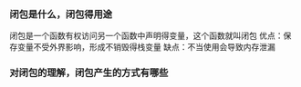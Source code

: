 ### 闭包是什么，闭包得用途

闭包是一个函数有权访问另一个函数中声明得变量，这个函数就叫闭包
优点：保存变量不受外界影响，形成不销毁得栈变量
缺点：不当使用会导致内存泄漏

### 对闭包的理解，闭包产生的方式有哪些
